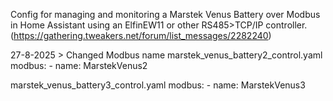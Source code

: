 Config for managing and monitoring a Marstek Venus Battery over Modbus in Home Assistant using an ElfinEW11 or other RS485>TCP/IP controller.
(https://gathering.tweakers.net/forum/list_messages/2282240)


27-8-2025 > Changed Modbus name
marstek_venus_battery2_control.yaml
  modbus:
    - name: MarstekVenus2

marstek_venus_battery3_control.yaml
  modbus:
    - name: MarstekVenus3
